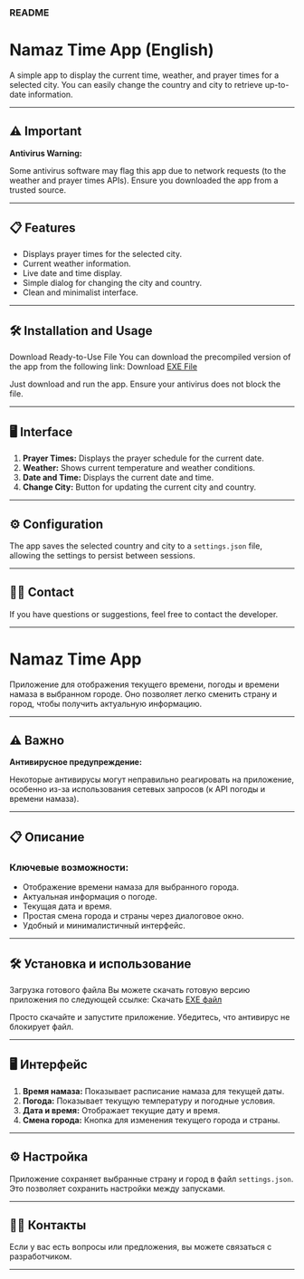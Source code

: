 ### README

# Namaz Time App (English)

A simple app to display the current time, weather, and prayer times for a selected city. You can easily change the country and city to retrieve up-to-date information.

---

## ⚠️ Important

**Antivirus Warning:**  

Some antivirus software may flag this app due to network requests (to the weather and prayer times APIs). Ensure you downloaded the app from a trusted source.

---

## 📋 Features

- Displays prayer times for the selected city.
- Current weather information.
- Live date and time display.
- Simple dialog for changing the city and country.
- Clean and minimalist interface.

---

## 🛠 Installation and Usage
Download Ready-to-Use File
You can download the precompiled version of the app from the following link:
Download [EXE File](https://github.com/DRAK0NN/Time-Namaz-App/releases/tag/exe)

Just download and run the app. Ensure your antivirus does not block the file.

---

## 🖥 Interface

1. **Prayer Times:** Displays the prayer schedule for the current date.
2. **Weather:** Shows current temperature and weather conditions.
3. **Date and Time:** Displays the current date and time.
4. **Change City:** Button for updating the current city and country.

---

## ⚙️ Configuration

The app saves the selected country and city to a `settings.json` file, allowing the settings to persist between sessions.

---

## 🧑‍💻 Contact

If you have questions or suggestions, feel free to contact the developer.

--- 


# Namaz Time App

Приложение для отображения текущего времени, погоды и времени намаза в выбранном городе. Оно позволяет легко сменить страну и город, чтобы получить актуальную информацию.

---

## ⚠️ Важно

**Антивирусное предупреждение:**  

Некоторые антивирусы могут неправильно реагировать на приложение, особенно из-за использования сетевых запросов (к API погоды и времени намаза).

---

## 📋 Описание

### Ключевые возможности:
- Отображение времени намаза для выбранного города.
- Актуальная информация о погоде.
- Текущая дата и время.
- Простая смена города и страны через диалоговое окно.
- Удобный и минималистичный интерфейс.

---

## 🛠 Установка и использование
Загрузка готового файла
Вы можете скачать готовую версию приложения по следующей ссылке:
Скачать [EXE файл](https://github.com/DRAK0NN/Time-Namaz-App/releases/tag/exe)

Просто скачайте и запустите приложение. Убедитесь, что антивирус не блокирует файл.

---

## 🖥 Интерфейс

1. **Время намаза:** Показывает расписание намаза для текущей даты.
2. **Погода:** Показывает текущую температуру и погодные условия.
3. **Дата и время:** Отображает текущие дату и время.
4. **Смена города:** Кнопка для изменения текущего города и страны.

---

## ⚙️ Настройка

Приложение сохраняет выбранные страну и город в файл `settings.json`. Это позволяет сохранить настройки между запусками.

---

## 🧑‍💻 Контакты

Если у вас есть вопросы или предложения, вы можете связаться с разработчиком.

---

